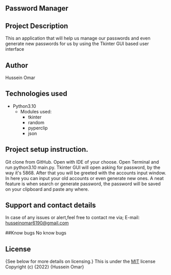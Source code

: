 
## Password Manager

## Project Description

This an application that will help us manage our passwords and even generate new passwords for us by using the Tkinter GUI based user interface

## Author
Hussein Omar

## Technologies used
- Python3.10
    - Modules used:
        - tkinter
        - random
        - pyperclip
        - json

## Project setup instruction.
Git clone from GitHub. Open with IDE of your choose. Open Terminal and run python3.10 main.py. Tkinter GUI will open asking for password, by the way it's 5868. After that you will be greeted with the accounts input window. In here you can input your old accounts or even generate new ones. A neat feature is when search or generate password, the password will be saved on your clipboard and paste any where. 

## Support and contact details
In case of any issues or alert,feel free to contact me via; E-mail: husseinomar6190@gmail.com

##Know bugs
No know bugs

## License
{See below for more details on licensing.}
This is under the [MIT](LICENSE.txt) license Copyright (c) {2022} {Hussein Omar}